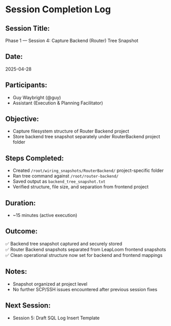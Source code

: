 # Session Completion Log

## Session Title:
Phase 1 — Session 4: Capture Backend (Router) Tree Snapshot

## Date:
2025-04-28

## Participants:
- Guy Waybright (@guy)
- Assistant (Execution & Planning Facilitator)

## Objective:
- Capture filesystem structure of Router Backend project
- Store backend tree snapshot separately under RouterBackend project folder

## Steps Completed:
- Created `/root/wiring_snapshots/RouterBackend/` project-specific folder
- Ran tree command against `/root/router-backend/`
- Saved output as `backend_tree_snapshot.txt`
- Verified structure, file size, and separation from frontend project

## Duration:
- ~15 minutes (active execution)

## Outcome:
✅ Backend tree snapshot captured and securely stored  
✅ Router Backend snapshots separated from LeapLoom frontend snapshots  
✅ Clean operational structure now set for backend and frontend mappings

## Notes:
- Snapshot organized at project level
- No further SCP/SSH issues encountered after previous session fixes

## Next Session:
- Session 5: Draft SQL Log Insert Template
